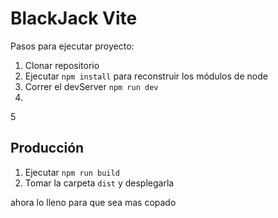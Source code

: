 # BlackJack Vite

Pasos para ejecutar proyecto:

1. Clonar repositorio
2. Ejecutar ```npm install``` para reconstruir los módulos de node
3. Correr el devServer ```npm run dev```
4.
5


## Producción

1. Ejecutar ```npm run build```
2. Tomar la carpeta ```dist``` y desplegarla


ahora lo lleno para que sea mas copado
